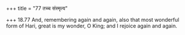 +++
title = "77 तच्च संस्मृत्य"

+++
18.77 And, remembering again and again, also that most wonderful form of
Hari, great is my wonder, O King; and I rejoice again and again.
